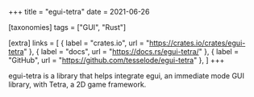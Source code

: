 +++
title = "egui-tetra"
date = 2021-06-26

[taxonomies]
tags = ["GUI", "Rust"]

[extra]
links = [
	{ label = "crates.io", url = "https://crates.io/crates/egui-tetra" },
	{ label = "docs", url = "https://docs.rs/egui-tetra/" },
	{ label = "GitHub", url = "https://github.com/tesselode/egui-tetra" },
]
+++

egui-tetra is a library that helps integrate egui, an immediate mode GUI library, with Tetra, a 2D game framework.
